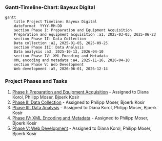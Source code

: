 ### Gantt-Timeline-Chart: Bayeux Digital

```mermaid
gantt
    title Project Timeline: Bayeux Digital
    dateFormat  YYYY-MM-DD
    section Phase I: Preparation and Equipment Acquisition
    Preparation and equipment acquisition :a1, 2025-03-03, 2025-06-23
    section Phase II: Data Collection
    Data collection :a2, 2025-01-05, 2025-09-25
    section Phase III: Data Analysis
    Data analysis :a3, 2025-10-13, 2026-04-10
    section Phase IV: XML Encoding and Metadata
    XML encoding and metadata :a4, 2025-11-16, 2026-04-10
    section Phase V: Web Development
    Web development :a5, 2026-06-01, 2026-12-14
```

### Project Phases and Tasks

1. [Phase I: Preparation and Equipment Acquisition](https://github.com/bjorkk/BayeuxDigital/issues/8) - Assigned to Diana Korol, Philipp Moser, Bjoerk Kosir
2. [Phase II: Data Collection](https://github.com/bjorkk/BayeuxDigital/issues/9) - Assigned to Philipp Moser, Bjoerk Kosir
3. [Phase III: Data Analysis](https://github.com/bjorkk/BayeuxDigital/issues/10) - Assigned to Diana Korol, Philipp Moser, Bjoerk Kosir
4. [Phase IV: XML Encoding and Metadata](https://github.com/bjorkk/BayeuxDigital/issues/3) - Assigned to Philipp Moser, Bjoerk Kosir
5. [Phase V: Web Development](https://github.com/bjorkk/BayeuxDigital/issues/11) - Assigned to Diana Korol, Philipp Moser, Bjoerk Kosir
